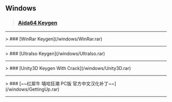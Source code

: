 ## Windows<br>
> ### [Aida64 Keygen](/windows/Aida64.rar)
<hr>
> ### [WinRar Keygen](/windows/WinRar.rar)
<hr>
> ### [UltraIso Keygen](/windows/UltraIso.rar)
<hr>
> ### [Unity3D Keygen With Crack](/windows/Unity3D.rar)
<hr>
> ### [~~红犀牛 嘻哈狂潮 PC版 官方中文汉化补丁~~](/windows/GettingUp.rar)
<hr>
